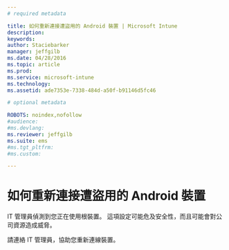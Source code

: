 ```yaml
---
# required metadata

title: 如何重新連接遭盜用的 Android 裝置 | Microsoft Intune
description:
keywords:
author: Staciebarker
manager: jeffgilb
ms.date: 04/28/2016
ms.topic: article
ms.prod:
ms.service: microsoft-intune
ms.technology:
ms.assetid: ade7353e-7338-484d-a50f-b91146d5fc46

# optional metadata

ROBOTS: noindex,nofollow
#audience:
#ms.devlang:
ms.reviewer: jeffgilb
ms.suite: ems
#ms.tgt_pltfrm:
#ms.custom:

---
```


# 如何重新連接遭盜用的 Android 裝置
IT 管理員偵測到您正在使用根裝置。 這項設定可能危及安全性，而且可能會對公司資源造成威脅。

請連絡 IT 管理員，協助您重新連線裝置。



<!--HONumber=May16_HO1-->


